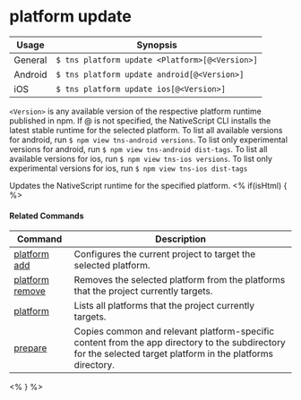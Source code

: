 platform update
==========

Usage | Synopsis
------|-------
General |`$ tns platform update <Platform>[@<Version>]`
Android |`$ tns platform update android[@<Version>]`
iOS | `$ tns platform update ios[@<Version>]`

`<Version>` is any available version of the respective platform runtime published in npm. If @<Version> is not specified, the NativeScript CLI installs the latest stable runtime for the selected platform.
To list all available versions for android, run `$ npm view tns-android versions`. To list only experimental versions for android, run `$ npm view tns-android dist-tags`. To list all available versions for ios, run `$ npm view tns-ios versions`. To list only experimental versions for ios, run `$ npm view tns-ios dist-tags`

Updates the NativeScript runtime for the specified platform.
<% if(isHtml) { %> 

#### Related Commands

Command | Description
----------|----------
[platform add](platform-add.html) | Configures the current project to target the selected platform.
[platform remove](platform-remove.html) | Removes the selected platform from the platforms that the project currently targets.
[platform](platform.html) | Lists all platforms that the project currently targets.
[prepare](prepare.html) | Copies common and relevant platform-specific content from the app directory to the subdirectory for the selected target platform in the platforms directory.
<% } %>